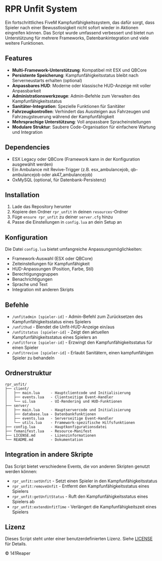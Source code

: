 
# RPR Unfit System

Ein fortschrittliches FiveM Kampfunfähigkeitssystem, das dafür sorgt, dass Spieler nach einer Bewusstlosigkeit nicht sofort wieder in Aktionen eingreifen können. Das Script wurde umfassend verbessert und bietet nun Unterstützung für mehrere Frameworks, Datenbankintegration und viele weitere Funktionen.

## Features

- **Multi-Framework-Unterstützung**: Kompatibel mit ESX und QBCore
- **Persistente Speicherung**: Kampfunfähigkeitsstatus bleibt nach Serverneustarts erhalten (optional)
- **Anpassbares HUD**: Moderne oder klassische HUD-Anzeige mit voller Anpassbarkeit
- **Administrationswerkzeuge**: Admin-Befehle zum Verwalten des Kampfunfähigkeitsstatus
- **Sanitäter-Integration**: Spezielle Funktionen für Sanitäter
- **Fahrzeugkontrollen**: Verhindert das Aussteigen aus Fahrzeugen und Fahrzeugsteuerung während der Kampfunfähigkeit
- **Mehrsprachige Unterstützung**: Voll anpassbare Spracheinstellungen
- **Modulare Struktur**: Saubere Code-Organisation für einfachere Wartung und Integration

## Dependencies

- ESX Legacy oder QBCore (Framework kann in der Konfiguration ausgewählt werden)
- Ein Ambulance mit Revive-Trigger (z.B. esx_ambulancejob, qb-ambulancejob oder ak47_ambulancejob)
- OxMySQL (optional, für Datenbank-Persistenz)

## Installation

1. Lade das Repository herunter
2. Kopiere den Ordner `rpr_unfit` in deinen `resources`-Ordner
3. Füge `ensure rpr_unfit` zu deiner `server.cfg` hinzu
4. Passe die Einstellungen in `config.lua` an dein Setup an

## Konfiguration

Die Datei `config.lua` bietet umfangreiche Anpassungsmöglichkeiten:

- Framework-Auswahl (ESX oder QBCore)
- Zeiteinstellungen für Kampfunfähigkeit
- HUD-Anpassungen (Position, Farbe, Stil)
- Berechtigungsgruppen
- Benachrichtigungen
- Sprache und Text
- Integration mit anderen Skripts

## Befehle

- `/unfitadmin [spieler-id]` - Admin-Befehl zum Zurücksetzen des Kampfunfähigkeitsstatus eines Spielers
- `/unfithud` - Blendet die Unfit-HUD-Anzeige ein/aus
- `/unfitstatus [spieler-id]` - Zeigt den aktuellen Kampfunfähigkeitsstatus eines Spielers an
- `/unfitforce [spieler-id]` - Erzwingt den Kampfunfähigkeitsstatus für einen Spieler
- `/unfitrevive [spieler-id]` - Erlaubt Sanitätern, einen kampfunfähigen Spieler zu behandeln

## Ordnerstruktur

```
rpr_unfit/
├── client/
│   ├── main.lua     - Hauptclientcode und Initialisierung
│   ├── events.lua   - Clientseitige Event-Handler
│   └── ui.lua       - UI-Rendering und HUD-Funktionen
├── server/
│   ├── main.lua     - Hauptservercode und Initialisierung
│   ├── database.lua - Datenbankfunktionen
│   ├── events.lua   - Serverseitige Event-Handler
│   └── utils.lua    - Framework-spezifische Hilfsfunktionen
├── config.lua       - Hauptkonfigurationsdatei
├── fxmanifest.lua   - Resource-Manifest
├── LICENSE.md       - Lizenzinformationen
└── README.md        - Dokumentation
```

## Integration in andere Skripte

Das Script bietet verschiedene Events, die von anderen Skripten genutzt werden können:

- `rpr_unfit:setUnfit` - Setzt einen Spieler in den Kampfunfähigkeitsstatus
- `rpr_unfit:removeUnfit` - Entfernt den Kampfunfähigkeitsstatus eines Spielers
- `rpr_unfit:getUnfitStatus` - Ruft den Kampfunfähigkeitsstatus eines Spielers ab
- `rpr_unfit:extendUnfitTime` - Verlängert die Kampfunfähigkeitszeit eines Spielers

## Lizenz

Dieses Script steht unter einer benutzerdefinierten Lizenz. Siehe [LICENSE](LICENSE.md) für Details.

© 141Reaper
